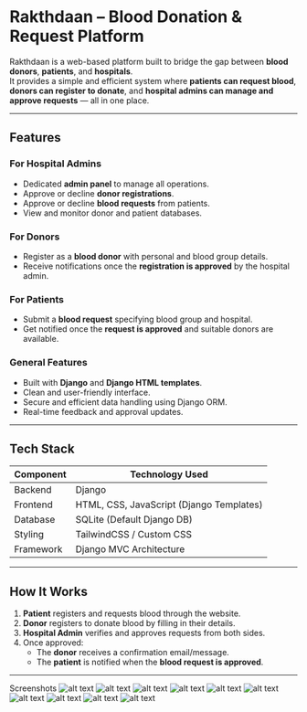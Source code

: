 ﻿# Rakthdaan – Blood Donation & Request Platform

Rakthdaan is a web-based platform built to bridge the gap between **blood donors**, **patients**, and **hospitals**.  
It provides a simple and efficient system where **patients can request blood**, **donors can register to donate**, and **hospital admins can manage and approve requests** — all in one place.

---

## Features

### For Hospital Admins
- Dedicated **admin panel** to manage all operations.
- Approve or decline **donor registrations**.
- Approve or decline **blood requests** from patients.
- View and monitor donor and patient databases.

### For Donors
- Register as a **blood donor** with personal and blood group details.
- Receive notifications once the **registration is approved** by the hospital admin.

### For Patients
- Submit a **blood request** specifying blood group and hospital.
- Get notified once the **request is approved** and suitable donors are available.

### General Features
- Built with **Django** and **Django HTML templates**.
- Clean and user-friendly interface.
- Secure and efficient data handling using Django ORM.
- Real-time feedback and approval updates.

---

## Tech Stack

| Component | Technology Used |
|------------|-----------------|
| Backend | Django |
| Frontend | HTML, CSS, JavaScript (Django Templates) |
| Database | SQLite (Default Django DB) |
| Styling | TailwindCSS / Custom CSS |
| Framework | Django MVC Architecture |

---

## How It Works

1. **Patient** registers and requests blood through the website.  
2. **Donor** registers to donate blood by filling in their details.  
3. **Hospital Admin** verifies and approves requests from both sides.  
4. Once approved:  
   - The **donor** receives a confirmation email/message.  
   - The **patient** is notified when the **blood request is approved**.  

---


Screenshots
![alt text](assets/screencapture-127-0-0-1-8000-2025-10-13-02_19_22.png)
![alt text](assets/screencapture-127-0-0-1-8000-blood-bank-2025-10-13-02_19_53.png)
![alt text](assets/screencapture-127-0-0-1-8000-about-2025-10-13-02_20_10.png)
![alt text](assets/screencapture-127-0-0-1-8000-contact-us-2025-10-13-02_20_43.png)
![alt text](assets/screencapture-127-0-0-1-8000-login-2025-10-13-02_21_05.png)
![alt text](assets/screencapture-127-0-0-1-8000-forgot-password-2025-10-13-17_00_23.png)
![alt text](assets/screencapture-127-0-0-1-8000-reset-2025-10-13-17_00_42.png)
![alt text](assets/screencapture-127-0-0-1-8000-blood-request-2025-10-13-17_06_15.png)
![alt text](assets/screencapture-127-0-0-1-8000-form-2025-10-13-16_58_09.png)
![alt text](assets/screencapture-127-0-0-1-8000-eligibility-2025-10-13-16_59_21.png)
